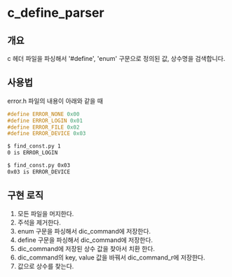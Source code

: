 # c_define_parser

## 개요
c 헤더 파일을 파싱해서 '#define', 'enum' 구문으로 정의된 값, 상수명을 검색합니다.

## 사용법
error.h 파일의 내용이 아래와 같을 때
```cpp
#define ERROR_NONE 0x00
#define ERROR_LOGIN 0x01
#define ERROR_FILE 0x02
#define ERROR_DEVICE 0x03
```

```bash
$ find_const.py 1
0 is ERROR_LOGIN

$ find_const.py 0x03
0x03 is ERROR_DEVICE
```

## 구현 로직
1. 모든 파일을 머지한다.
2. 주석을 제거한다.
3. enum 구문을 파싱해서 dic_command에 저장한다.
4. define 구문을 파싱해서 dic_command에 저장한다.
5. dic_command에 저장된 상수 값을 찾아서 치환 한다.
6. dic_command의 key, value 값을 바꿔서 dic_command_r에 저장한다.
7. 값으로 상수를 찾는다.